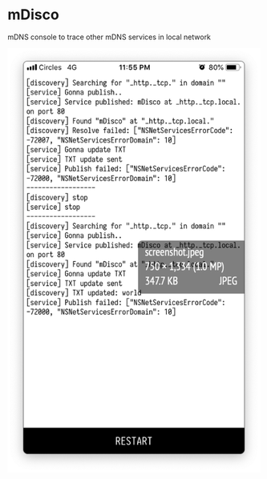 # mDisco
mDNS console to trace other mDNS services in local network

![screenshot](https://github.com/dangh/mDisco/blob/master/screenshot.png?raw=true)
